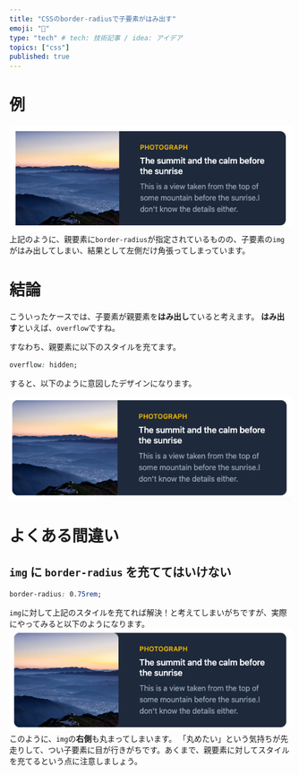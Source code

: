 ```yaml
---
title: "CSSのborder-radiusで子要素がはみ出す"
emoji: "🔨"
type: "tech" # tech: 技術記事 / idea: アイデア
topics: ["css"]
published: true
---
```


# 例

![](/images/320b5fe3449cb0/default.png)
上記のように、親要素に`border-radius`が指定されているものの、子要素の`img`がはみ出してしまい、結果として左側だけ角張ってしまっています。

# 結論

こういったケースでは、子要素が親要素を**はみ出し**ていると考えます。
**はみ出す**といえば、`overflow`ですね。

すなわち、親要素に以下のスタイルを充てます。

```css
overflow: hidden;
```

すると、以下のように意図したデザインになります。

![](/images/320b5fe3449cb0/after.png)

# よくある間違い

## `img` に `border-radius` を充ててはいけない

```css
border-radius: 0.75rem;
```

`img`に対して上記のスタイルを充てれば解決！と考えてしまいがちですが、実際にやってみると以下のようになります。
![](/images/320b5fe3449cb0/before.png)
このように、`img`の**右側**も丸まってしまいます。
「丸めたい」という気持ちが先走りして、つい子要素に目が行きがちです。あくまで、親要素に対してスタイルを充てるという点に注意しましょう。
